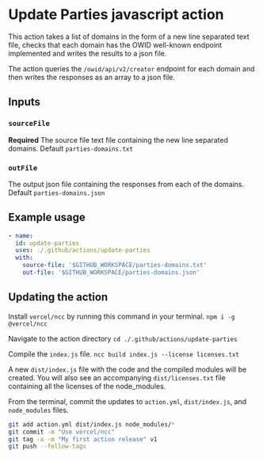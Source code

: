 # Update Parties javascript action

This action takes a list of domains in the form of a new line separated text file, 
checks that each domain has the OWID well-known endpoint implemented and writes
the results to a json file.

The action queries the `/owid/api/v2/creator` endpoint for each domain and then 
writes the responses as an array to a json file. 

## Inputs

### `sourceFile`

**Required** The source file text file containing the new line separated domains.
Default `parties-domains.txt`

### `outFile`

The output json file containing the responses from each of the domains. Default 
`parties-domains.json`

## Example usage

```yaml
- name:
  id: update-parties
  uses: ./.github/actions/update-parties
  with: 
    source-file: '$GITHUB_WORKSPACE/parties-domains.txt'
    out-file: '$GITHUB_WORKSPACE/parties-domains.json'
```

## Updating the action

Install `vercel/ncc` by running this command in your terminal. `npm i -g @vercel/ncc`

Navigate to the action directory `cd ./.github/actions/update-parties`

Compile the `index.js` file. `ncc build index.js --license licenses.txt`

A new `dist/index.js` file with the code and the compiled modules will be created. You will also see an accompanying `dist/licenses.txt` file containing all the licenses of the node_modules.

From the terminal, commit the updates to `action.yml`, `dist/index.js`, and `node_modules` files.

```bash
git add action.yml dist/index.js node_modules/*
git commit -m "Use vercel/ncc"
git tag -a -m "My first action release" v1
git push --follow-tags
```
